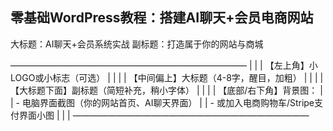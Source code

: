 ## 零基础WordPress教程：搭建AI聊天+会员电商网站






大标题：AI聊天+会员系统实战
副标题：打造属于你的网站与商城

———————————————————————————
|                                                              |
|   【左上角】小LOGO或小标志（可选）                     |
|                                                              |
|   【中间偏上】大标题（4-8字，醒目，加粗）             |
|                                                              |
|   【大标题下面】副标题（简短补充，稍小字体）           |
|                                                              |
|   【底部/右下角】背景图：                                    |
|       - 电脑界面截图（你的网站首页、AI聊天界面）       |
|       - 或加入电商购物车/Stripe支付界面小图             |
|                                                              |
———————————————————————————
